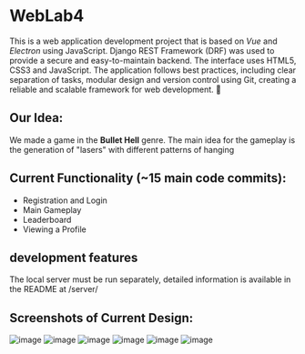 # WebLab4
This is a web application development project that is based on _Vue_ and _Electron_ using JavaScript. Django REST Framework (DRF) was used to provide a secure and easy-to-maintain backend. The interface uses HTML5, CSS3 and JavaScript. The application follows best practices, including clear separation of tasks, modular design and version control using Git, creating a reliable and scalable framework for web development. 🚀

## **Our Idea:**
We made a game in the **Bullet Hell** genre.  The main idea for the gameplay is the generation of "lasers" with different patterns of hanging

## **Current Functionality (~15 main code commits):**
- Registration and Login
- Main Gameplay
- Leaderboard
- Viewing a Profile

## **development features**
The local server must be run separately, detailed information is available in the README at /server/

## **Screenshots of Current Design:**
![image](https://github.com/user-attachments/assets/2c37c6de-d379-459b-a86b-f75c2d959d16)
![image](https://github.com/user-attachments/assets/e102a040-b3e9-4200-8101-840f51aadf6e)
![image](https://github.com/user-attachments/assets/d11ba29b-e7ee-48ee-900c-ab32515c97f2)
![image](https://github.com/user-attachments/assets/76f315d3-c8ae-4eeb-9cfc-a6658f0cd11d)
![image](https://github.com/user-attachments/assets/87837e99-80f8-44fd-8afd-bfb16e319af8)
![image](https://github.com/user-attachments/assets/174239eb-4fa5-4e02-83fd-e8e99fa4a02a)
